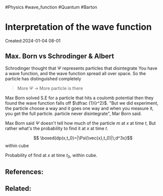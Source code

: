 #Physics #wave_function #Quantum #Barton 
# Interpretation of the wave function
Created:2024-01-04 08-01

## Max. Born vs Schrodinger & Albert

Schrodinger thought that $\Psi$ represents particles that disintegrate You have a wave function, and the wave function spread all over space. So the particle has distinguished completely

> More $\Psi$ $\rightarrow \;$More particle is there

Max Born solved S.E for a particle that hits a coulomb potential then they found the wave function falls off $\dfrac {1}{r^2}$. "But we did experiment, the particle choose a way and it goes one way and when you measure it, you get the full particle. particle never disintegrate", Mar Born said.

Max Born said $\Psi$ doesn't tell how much of the particle $m$ at $x$ at time $t$, But rather what's the probability to find it at $x$ at time $t.$

$$ \boxed{dp(x,t_0)=|\Psi(\vec{x},t_0)|\;d^3x}$$
within cube

Probability of find at $x$ at time $t_0$, within cube.

## References:

## Related:



